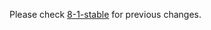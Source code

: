 
Please check [8-1-stable](https://github.com/rails/rails/blob/8-1-stable/actionmailbox/CHANGELOG.md) for previous changes.
